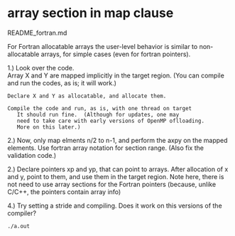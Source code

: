 # array section in map clause


README_fortran.md

For Fortran allocatable arrays the user-level 
behavior is similar to non-allocatable arrays,
for simple cases (even for fortran pointers).

1.) Look over the code.  
    Array X and Y are mapped implicitly in the target region.
    (You can compile and run the codes, as is; it will work.)

    Declare X and Y as allocatable, and allocate them.

    Compile the code and run, as is, with one thread on target
       It should run fine.  (Although for updates, one may
       need to take care with early versions of OpenMP oflloading.
       More on this later.)

   2.) Now, only map elments n/2 to n-1, and
       perform the axpy on the mapped elements. 
       Use fortran array notation for section range.
       (Also fix the validation code.)

   2.) Declare pointers xp and yp, that can point to arrays.
       After allocation of x and y, point to them, and use
       them in the target region.
       Note here, there is not need to use array sections
       for the Fortran pointers (because, unlike C/C++,
       the pointers contain array info)

   4.) Try setting a stride and compiling. 
       Does it work on this versions of the compiler?

```
./a.out
```
